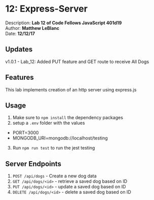 # 12: Express-Server
Description: **Lab 12 of Code Fellows JavaScript 401d19** </br>
Author: **Matthew LeBlanc** </br>
Date: **12/12/17**

## Updates
v1.0.1 - Lab_12: Added PUT feature and GET route to receive All Dogs

## Features
This lab implements creation of an http server using express.js

## Usage
1. Make sure to `npm install` the dependency packages
2. setup a `.env` folder with the values
  - PORT=3000
  - MONGODB_URI=mongodb://localhost/testing
3. Run `npm run test` to run the jest testing

## Server Endpoints
1. `POST /api/dogs` - Create a new dog data
2. `GET /api/dogs/<id>` - retrieve a saved dog based on ID
3. `PUT /api/dogs/<id>` - update a saved dog based on ID
4. `DELETE /api/dogs/<id>` - delete a saved dog based on ID